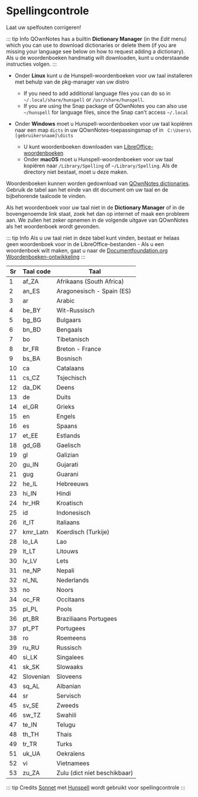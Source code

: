 # Spellingcontrole

Laat uw spelfouten corrigeren!

::: tip Info
QOwnNotes has a builtin **Dictionary Manager** (in the _Edit_ menu) which you can use to download dictionaries or delete them (if you are missing your language see below on how to request adding a dictionary). Als u de woordenboeken handmatig wilt downloaden, kunt u onderstaande instructies volgen.
:::

- Onder **Linux** kunt u de Hunspell-woordenboeken voor uw taal installeren met behulp van de pkg-manager van uw distro

  - If you need to add additional language files you can do so in `~/.local/share/hunspell` or `/usr/share/hunspell`.
  - If you are using the Snap package of QOwnNotes you can also use `~/hunspell` for language files, since the Snap can't access `~/.local`

- Onder **Windows** moet u Hunspell-woordenboeken voor uw taal kopiëren naar een map `dicts` in uw QOwnNotes-toepassingsmap of in ` C:\Users\[gebruikersnaam]\dicts`
  - U kunt woordenboeken downloaden van [LibreOffice-woordenboeken](https://github.com/LibreOffice/dictionaries)
  - Onder **macOS** moet u Hunspell-woordenboeken voor uw taal kopiëren naar `/Library/Spelling` of `~/Library/Spelling`. Als de directory niet bestaat, moet u deze maken.

Woordenboeken kunnen worden gedownload van [QOwnNotes dictionaries](https://github.com/qownnotes/dictionaries). Gebruik de tabel aan het einde van dit document om uw taal en de bijbehorende taalcode te vinden.

Als het woordenboek voor uw taal niet in de **Dictionary Manager** of in de bovengenoemde link staat, zoek het dan op internet of maak een probleem aan. We zullen het zeker opnemen in de volgende uitgave van QOwnNotes als het woordenboek wordt gevonden.

::: tip Info
Als u uw taal niet in deze tabel kunt vinden, bestaat er helaas geen woordenboek voor in de LibreOffice-bestanden - Als u een woordenboek wilt maken, gaat u naar de [Documentfoundation.org Woordenboeken-ontwikkeling](https://wiki.documentfoundation.org/Development/Dictionaries)
:::

| Sr  | Taal code | Taal                         |
| --- | --------- | ---------------------------- |
| 1   | af_ZA     | Afrikaans (South Africa)     |
| 2   | an_ES     | Aragonesisch - Spain (ES)    |
| 3   | ar        | Arabic                       |
| 4   | be_BY     | Wit-Russisch                 |
| 5   | bg_BG     | Bulgaars                     |
| 6   | bn_BD     | Bengaals                     |
| 7   | bo        | Tibetanisch                  |
| 8   | br_FR     | Breton - France              |
| 9   | bs_BA     | Bosnisch                     |
| 10  | ca        | Catalaans                    |
| 11  | cs_CZ     | Tsjechisch                   |
| 12  | da_DK     | Deens                        |
| 13  | de        | Duits                        |
| 14  | el_GR     | Grieks                       |
| 15  | en        | Engels                       |
| 16  | es        | Spaans                       |
| 17  | et_EE     | Estlands                     |
| 18  | gd_GB     | Gaelisch                     |
| 19  | gl        | Galizian                     |
| 20  | gu_IN     | Gujarati                     |
| 21  | gug       | Guarani                      |
| 22  | he_IL     | Hebreeuws                    |
| 23  | hi_IN     | Hindi                        |
| 24  | hr_HR     | Kroatisch                    |
| 25  | id        | Indonesisch                  |
| 26  | it_IT     | Italiaans                    |
| 27  | kmr_Latn  | Koerdisch (Turkije)          |
| 28  | lo_LA     | Lao                          |
| 29  | lt_LT     | Litouws                      |
| 30  | lv_LV     | Lets                         |
| 31  | ne_NP     | Nepali                       |
| 32  | nl_NL     | Nederlands                   |
| 33  | no        | Noors                        |
| 34  | oc_FR     | Occitaans                    |
| 35  | pl_PL     | Pools                        |
| 36  | pt_BR     | Braziliaans Portugees        |
| 37  | pt_PT     | Portugees                    |
| 38  | ro        | Roemeens                     |
| 39  | ru_RU     | Russisch                     |
| 40  | si_LK     | Singalees                    |
| 41  | sk_SK     | Slowaaks                     |
| 42  | Slovenian | Sloveens                     |
| 43  | sq_AL     | Albanian                     |
| 44  | sr        | Servisch                     |
| 45  | sv_SE     | Zweeds                       |
| 46  | sw_TZ     | Swahili                      |
| 47  | te_IN     | Telugu                       |
| 48  | th_TH     | Thais                        |
| 49  | tr_TR     | Turks                        |
| 51  | uk_UA     | Oekraïens                    |
| 52  | vi        | Vietnamees                   |
| 53  | zu_ZA     | Zulu (dict niet beschikbaar) |

::: tip
Credits [Sonnet](https://github.com/KDE/sonnet) met [Hunspell](https://hunspell.github.io/) wordt gebruikt voor spellingcontrole
:::
